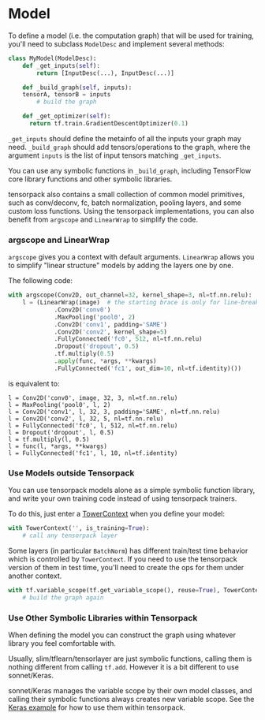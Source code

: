 
# Model

To define a model (i.e. the computation graph) that will be used for training,
you'll need to subclass `ModelDesc` and implement several methods:

```python
class MyModel(ModelDesc):
	def _get_inputs(self):
		return [InputDesc(...), InputDesc(...)]

	def _build_graph(self, inputs):
    tensorA, tensorB = inputs
		# build the graph

	def _get_optimizer(self):
	  return tf.train.GradientDescentOptimizer(0.1)
```

`_get_inputs` should define the metainfo of all the inputs your graph may need.
`_build_graph` should add tensors/operations to the graph, where
the argument `inputs` is the list of input tensors matching `_get_inputs`.

You can use any symbolic functions in `_build_graph`, including TensorFlow core library
functions and other symbolic libraries.

tensorpack also contains a small collection of common model primitives,
such as conv/deconv, fc, batch normalization, pooling layers, and some custom loss functions.
Using the tensorpack implementations, you can also benefit from `argscope` and `LinearWrap` to
simplify the code.

### argscope and LinearWrap
`argscope` gives you a context with default arguments.
`LinearWrap` allows you to simplify "linear structure" models by
adding the layers one by one.

The following code:
```python
with argscope(Conv2D, out_channel=32, kernel_shape=3, nl=tf.nn.relu):
	l = (LinearWrap(image)  # the starting brace is only for line-breaking
			 .Conv2D('conv0')
			 .MaxPooling('pool0', 2)
			 .Conv2D('conv1', padding='SAME')
			 .Conv2D('conv2', kernel_shape=5)
			 .FullyConnected('fc0', 512, nl=tf.nn.relu)
			 .Dropout('dropout', 0.5)
			 .tf.multiply(0.5)
			 .apply(func, *args, **kwargs)
			 .FullyConnected('fc1', out_dim=10, nl=tf.identity)())
```
is equivalent to:
```
l = Conv2D('conv0', image, 32, 3, nl=tf.nn.relu)
l = MaxPooling('pool0', l, 2)
l = Conv2D('conv1', l, 32, 3, padding='SAME', nl=tf.nn.relu)
l = Conv2D('conv2', l, 32, 5, nl=tf.nn.relu)
l = FullyConnected('fc0', l, 512, nl=tf.nn.relu)
l = Dropout('dropout', l, 0.5)
l = tf.multiply(l, 0.5)
l = func(l, *args, **kwargs)
l = FullyConnected('fc1', l, 10, nl=tf.identity)
```

### Use Models outside Tensorpack

You can use tensorpack models alone as a simple symbolic function library, and write your own
training code instead of using tensorpack trainers.

To do this, just enter a [TowerContext](http://tensorpack.readthedocs.io/en/latest/modules/tfutils.html#tensorpack.tfutils.TowerContext)
when you define your model:
```python
with TowerContext('', is_training=True):
	# call any tensorpack layer
```

Some layers (in particular ``BatchNorm``) has different train/test time behavior which is controlled
by ``TowerContext``. If you need to use the tensorpack version of them in test time, you'll need to create the ops for them under another context.
```python
with tf.variable_scope(tf.get_variable_scope(), reuse=True), TowerContext('predict', is_training=False):
	# build the graph again
```

### Use Other Symbolic Libraries within Tensorpack

When defining the model you can construct the graph using whatever library you feel comfortable with.

Usually, slim/tflearn/tensorlayer are just symbolic functions, calling them is nothing different
from calling `tf.add`. However it is a bit different to use sonnet/Keras.

sonnet/Keras manages the variable scope by their own model classes, and calling their symbolic functions
always creates new variable scope. See the [Keras example](../examples/mnist-keras.py) for how to
use them within tensorpack.
